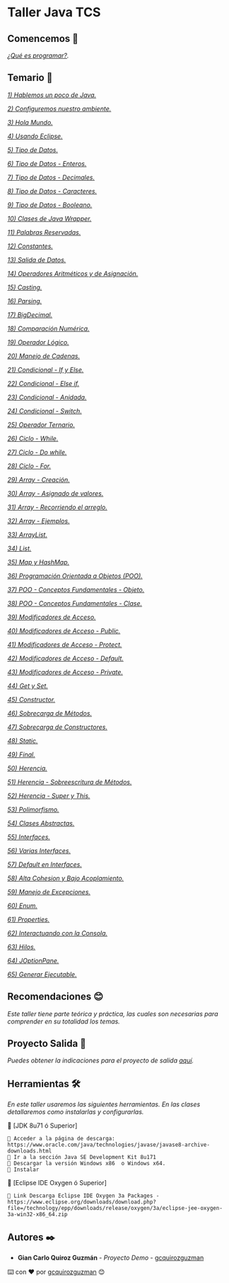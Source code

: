 # Taller Java TCS

## Comencemos 🍔

_[¿Qué es programar?](https://github.com/gcquirozguzman/java-tcs-202001/tree/QEPR100001)._

## Temario 🚀

_[1) Hablemos un poco de Java.](https://github.com/gcquirozguzman/java-tcs-202001/tree/HUPCJ00001)_ 

_[2) Configuremos nuestro ambiente.](https://github.com/gcquirozguzman/java-tcs-202001/tree/CNAAA00001)_ 

_[3) Hola Mundo.](https://github.com/gcquirozguzman/java-tcs-202001/tree/HMAAA00001)_ 

_[4) Usando Eclipse.](https://github.com/gcquirozguzman/java-tcs-202001/tree/UEAAA00001)_ 

_[5) Tipo de Datos.](https://github.com/gcquirozguzman/java-tcs-202001/tree/TDD0100001)_ 

_[6) Tipo de Datos - Enteros.](https://github.com/gcquirozguzman/java-tcs-202001/tree/TDDE100001)_ 

_[7) Tipo de Datos - Decimales.](https://github.com/gcquirozguzman/java-tcs-202001/tree/TDDD100001)_ 

_[8) Tipo de Datos - Caracteres.](https://github.com/gcquirozguzman/java-tcs-202001/tree/TDDC100001)_ 

_[9) Tipo de Datos - Booleano.](https://github.com/gcquirozguzman/java-tcs-202001/tree/TDDB100001)_ 

_[10) Clases de Java Wrapper.](https://github.com/gcquirozguzman/java-tcs-202001/tree/CDJW100001)_ 

_[11) Palabras Reservadas.](https://github.com/gcquirozguzman/java-tcs-202001/tree/PR00100001)_ 

_[12) Constantes.](https://github.com/gcquirozguzman/java-tcs-202001/tree/CST0100001)_ 

_[13) Salida de Datos.](https://github.com/gcquirozguzman/java-tcs-202001/tree/SDD0100001)_ 

_[14) Operadores Aritméticos y de Asignación.](https://github.com/gcquirozguzman/java-tcs-202001/tree/OAYD100001)_ 

_[15) Casting.](https://github.com/gcquirozguzman/java-tcs-202001/tree/CAST100001)_ 

_[16) Parsing.](https://github.com/gcquirozguzman/java-tcs-202001/tree/PRS0100001)_ 

_[17) BigDecimal.](https://github.com/gcquirozguzman/java-tcs-202001/tree/BD00100001)_ 

_[18) Comparación Numérica.](https://github.com/gcquirozguzman/java-tcs-202001/tree/CN00100001)_ 

_[19) Operador Lógico.](https://github.com/gcquirozguzman/java-tcs-202001/tree/OL00100001)_ 

_[20) Manejo de Cadenas.](https://github.com/gcquirozguzman/java-tcs-202001/tree/MDC0100001)_ 

_[21) Condicional - If y Else.](https://github.com/gcquirozguzman/java-tcs-202001/tree/CIYE100001)_ 

_[22) Condicional - Else if.](https://github.com/gcquirozguzman/java-tcs-202001/tree/CEI0100001)_ 

_[23) Condicional - Anidada.](https://github.com/gcquirozguzman/java-tcs-202001/tree/CA00100001)_ 

_[24) Condicional - Switch.](https://github.com/gcquirozguzman/java-tcs-202001/tree/CS00100001)_ 

_[25) Operador Ternario.](https://github.com/gcquirozguzman/java-tcs-202001/tree/OT00100001)_ 

_[26) Ciclo - While.](https://github.com/gcquirozguzman/java-tcs-202001/tree/CW00100001)_ 

_[27) Ciclo - Do while.](https://github.com/gcquirozguzman/java-tcs-202001/tree/CDW0100001)_ 

_[28) Ciclo - For.](https://github.com/gcquirozguzman/java-tcs-202001/tree/CF00100001)_ 

_[29) Array - Creación.](https://github.com/gcquirozguzman/java-tcs-202001/tree/AC00100001)_ 

_[30) Array - Asignado de valores.](https://github.com/gcquirozguzman/java-tcs-202001/tree/AADV100001)_ 

_[31) Array - Recorriendo el arreglo.](https://github.com/gcquirozguzman/java-tcs-202001/tree/AREA100001)_ 

_[32) Array - Ejemplos.](https://github.com/gcquirozguzman/java-tcs-202001/tree/ARRY100001)_ 

_[33) ArrayList.](https://github.com/gcquirozguzman/java-tcs-202001/tree/ARLT100001)_ 

_[34) List.](https://github.com/gcquirozguzman/java-tcs-202001/tree/LIST100001)_ 

_[35) Map y HashMap.](https://github.com/gcquirozguzman/java-tcs-202001/tree/LVSA100001)_ 

_[36) Programación Orientada a Objetos (POO).](https://github.com/gcquirozguzman/java-tcs-202001/tree/POO0100001)_ 

_[37) POO - Conceptos Fundamentales - Objeto.](https://github.com/gcquirozguzman/java-tcs-202001/tree/POOO100001)_ 

_[38) POO - Conceptos Fundamentales - Clase.](https://github.com/gcquirozguzman/java-tcs-202001/tree/POOC100001)_ 

_[39) Modificadores de Acceso.](https://github.com/gcquirozguzman/java-tcs-202001/tree/MDA0100001)_ 

_[40) Modificadores de Acceso - Public.](https://github.com/gcquirozguzman/java-tcs-202001/tree/MPU0100001)_ 

_[41) Modificadores de Acceso - Protect.](https://github.com/gcquirozguzman/java-tcs-202001/tree/MPPR100001)_ 

_[42) Modificadores de Acceso - Default.](https://github.com/gcquirozguzman/java-tcs-202001/tree/MDEF100001)_ 

_[43) Modificadores de Acceso - Private.](https://github.com/gcquirozguzman/java-tcs-202001/tree/MPRI100001)_ 

_[44) Get y Set.](https://github.com/gcquirozguzman/java-tcs-202001/tree/GS00100001)_ 

_[45) Constructor.](https://github.com/gcquirozguzman/java-tcs-202001/tree/TRUC100001)_ 

_[46) Sobrecarga de Métodos.](https://github.com/gcquirozguzman/java-tcs-202001/tree/SDM0100001)_ 

_[47) Sobrecarga de Constructores.](https://github.com/gcquirozguzman/java-tcs-202001/tree/STRU100001)_ 

_[48) Static.](https://github.com/gcquirozguzman/java-tcs-202001/tree/STI0100001)_ 

_[49) Final.](https://github.com/gcquirozguzman/java-tcs-202001/tree/FNAL100001)_ 

_[50) Herencia.](https://github.com/gcquirozguzman/java-tcs-202001/tree/HERE100001)_ 

_[51) Herencia - Sobreescritura de Métodos.](https://github.com/gcquirozguzman/java-tcs-202001/tree/HSDM100001)_ 

_[52) Herencia - Super y This.](https://github.com/gcquirozguzman/java-tcs-202001/tree/HST0100001)_ 

_[53) Polimorfismo.](https://github.com/gcquirozguzman/java-tcs-202001/tree/POLI100001)_ 

_[54) Clases Abstractas.](https://github.com/gcquirozguzman/java-tcs-202001/tree/CABS100001)_ 

_[55) Interfaces.](https://github.com/gcquirozguzman/java-tcs-202001/tree/INT0100001)_ 

_[56) Varias Interfaces.](https://github.com/gcquirozguzman/java-tcs-202001/tree/VINT100001)_ 

_[57) Default en Interfaces.](https://github.com/gcquirozguzman/java-tcs-202001/tree/DEI0100001)_ 

_[58) Alta Cohesion y Bajo Acoplamiento.](https://github.com/gcquirozguzman/java-tcs-202001/tree/ACBA100001)_ 

_[59) Manejo de Excepciones.](https://github.com/gcquirozguzman/java-tcs-202001/tree/MDEX100001)_ 

_[60) Enum.](https://github.com/gcquirozguzman/java-tcs-202001/tree/ENUM100001)_ 

_[61) Properties.](https://github.com/gcquirozguzman/java-tcs-202001/tree/PROT100001)_ 

_[62) Interactuando con la Consola.](https://github.com/gcquirozguzman/java-tcs-202001/tree/ICLC100001)_ 

_[63) Hilos.](https://github.com/gcquirozguzman/java-tcs-202001/tree/HILO100001)_ 

_[64) JOptionPane.](https://github.com/gcquirozguzman/java-tcs-202001/tree/JOP0100001)_ 

_[65) Generar Ejecutable.](https://github.com/gcquirozguzman/java-tcs-202001/tree/GE00100001)_ 

## Recomendaciones 😊

_Este taller tiene parte teórica y práctica, las cuales son necesarias para comprender en su totalidad los temas._

## Proyecto Salida 🐉

_Puedes obtener la indicaciones para el proyecto de salida [aquí](https://github.com/gcquirozguzman/java-tcs-202001/tree/PRSA100001)._

## Herramientas 🛠️

_En este taller usaremos las siguientes herramientas. En las clases detallaremos como instalarlas y configurarlas._

🔧 [JDK 8u71 ó Superior]
```
📢 Acceder a la página de descarga: https://www.oracle.com/java/technologies/javase/javase8-archive-downloads.html
📢 Ir a la sección Java SE Development Kit 8u171
📢 Descargar la versión Windows x86	o Windows x64.
📢 Instalar
```
🔧 [Eclipse IDE Oxygen ó Superior]
```
📢 Link Descarga Eclipse IDE Oxygen 3a Packages - https://www.eclipse.org/downloads/download.php?file=/technology/epp/downloads/release/oxygen/3a/eclipse-jee-oxygen-3a-win32-x86_64.zip
```

## Autores ✒️

* **Gian Carlo Quiroz Guzmán** - *Proyecto Demo* - [gcquirozguzman](https://github.com/gcquirozguzman)

⌨️ con ❤️ por [gcquirozguzman](https://github.com/gcquirozguzman) 😊
